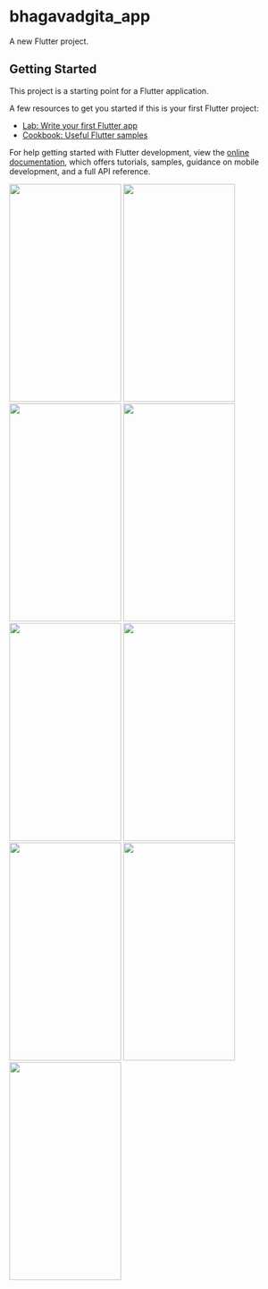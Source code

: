 # bhagavadgita_app

A new Flutter project.

## Getting Started

This project is a starting point for a Flutter application.

A few resources to get you started if this is your first Flutter project:

- [Lab: Write your first Flutter app](https://docs.flutter.dev/get-started/codelab)
- [Cookbook: Useful Flutter samples](https://docs.flutter.dev/cookbook)

For help getting started with Flutter development, view the
[online documentation](https://docs.flutter.dev/), which offers tutorials,
samples, guidance on mobile development, and a full API reference.
<p>
  <img src = "https://github.com/Janak67/bhagavadgita_app/assets/141834407/c7e1c066-79bd-4422-9a5f-0073bee968d1" height="390" width="200">
  <img src = "https://github.com/Janak67/bhagavadgita_app/assets/141834407/245e7c43-7173-42f7-91e7-dbf515020164" height="390" width="200">
  <img src = "https://github.com/Janak67/bhagavadgita_app/assets/141834407/0bddefee-74e2-40fd-875a-01f7189c6c5b" height="390" width="200">
  <img src = "https://github.com/Janak67/bhagavadgita_app/assets/141834407/598b5ad2-c079-4997-9b43-eea365676381" height="390" width="200">
  <img src = "https://github.com/Janak67/bhagavadgita_app/assets/141834407/45023bb1-aeb5-42dd-baa0-7735643b7b76" height="390" width="200">
  <img src = "https://github.com/Janak67/bhagavadgita_app/assets/141834407/03abbb47-47b6-4669-aca7-55757b6bc919" height="390" width="200">
  <img src = "https://github.com/Janak67/bhagavadgita_app/assets/141834407/087783f4-90da-43a7-85c4-74cab05df463" height="390" width="200">
  <img src = "https://github.com/Janak67/bhagavadgita_app/assets/141834407/16a0aeda-1802-4d17-903b-cc3d694d4325" height="390" width="200">
  <img src = "https://github.com/Janak67/bhagavadgita_app/assets/141834407/a85f012f-afa8-40ff-9900-422afcfdb1b3" height="390" width="200">
</p>
